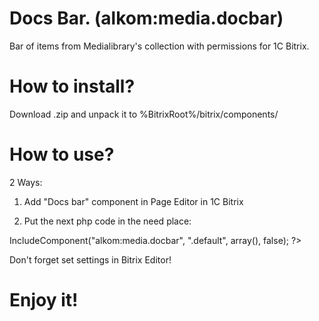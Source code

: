 Docs Bar. (alkom:media.docbar)
============
Bar of items from Medialibrary's collection with permissions for 1C Bitrix.


How to install?
============
Download .zip and unpack it to %BitrixRoot%/bitrix/components/


How to use?
============
2 Ways:

1) Add "Docs bar" component in Page Editor in 1C Bitrix

2) Put the next php code in the need place:

<? $APPLICATION->IncludeComponent("alkom:media.docbar", ".default", array(),	false); ?>



Don't forget set settings in Bitrix Editor!

Enjoy it!
============

